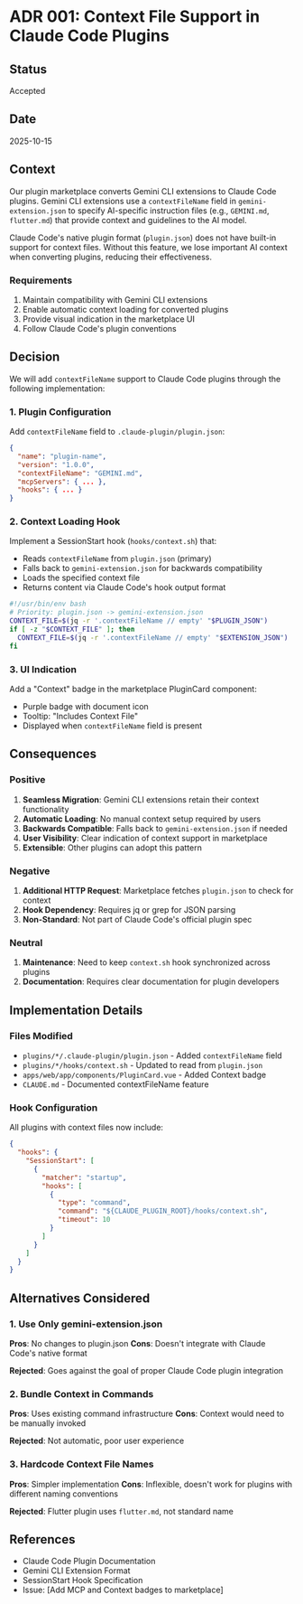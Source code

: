 # ADR 001: Context File Support in Claude Code Plugins

## Status

Accepted

## Date

2025-10-15

## Context

Our plugin marketplace converts Gemini CLI extensions to Claude Code plugins. Gemini CLI extensions use a `contextFileName` field in `gemini-extension.json` to specify AI-specific instruction files (e.g., `GEMINI.md`, `flutter.md`) that provide context and guidelines to the AI model.

Claude Code's native plugin format (`plugin.json`) does not have built-in support for context files. Without this feature, we lose important AI context when converting plugins, reducing their effectiveness.

### Requirements

1. Maintain compatibility with Gemini CLI extensions
2. Enable automatic context loading for converted plugins
3. Provide visual indication in the marketplace UI
4. Follow Claude Code's plugin conventions

## Decision

We will add `contextFileName` support to Claude Code plugins through the following implementation:

### 1. Plugin Configuration

Add `contextFileName` field to `.claude-plugin/plugin.json`:

```json
{
  "name": "plugin-name",
  "version": "1.0.0",
  "contextFileName": "GEMINI.md",
  "mcpServers": { ... },
  "hooks": { ... }
}
```

### 2. Context Loading Hook

Implement a SessionStart hook (`hooks/context.sh`) that:
- Reads `contextFileName` from `plugin.json` (primary)
- Falls back to `gemini-extension.json` for backwards compatibility
- Loads the specified context file
- Returns content via Claude Code's hook output format

```bash
#!/usr/bin/env bash
# Priority: plugin.json -> gemini-extension.json
CONTEXT_FILE=$(jq -r '.contextFileName // empty' "$PLUGIN_JSON")
if [ -z "$CONTEXT_FILE" ]; then
  CONTEXT_FILE=$(jq -r '.contextFileName // empty' "$EXTENSION_JSON")
fi
```

### 3. UI Indication

Add a "Context" badge in the marketplace PluginCard component:
- Purple badge with document icon
- Tooltip: "Includes Context File"
- Displayed when `contextFileName` field is present

## Consequences

### Positive

1. **Seamless Migration**: Gemini CLI extensions retain their context functionality
2. **Automatic Loading**: No manual context setup required by users
3. **Backwards Compatible**: Falls back to `gemini-extension.json` if needed
4. **User Visibility**: Clear indication of context support in marketplace
5. **Extensible**: Other plugins can adopt this pattern

### Negative

1. **Additional HTTP Request**: Marketplace fetches `plugin.json` to check for context
2. **Hook Dependency**: Requires jq or grep for JSON parsing
3. **Non-Standard**: Not part of Claude Code's official plugin spec

### Neutral

1. **Maintenance**: Need to keep `context.sh` hook synchronized across plugins
2. **Documentation**: Requires clear documentation for plugin developers

## Implementation Details

### Files Modified

- `plugins/*/​.claude-plugin/plugin.json` - Added `contextFileName` field
- `plugins/*/hooks/context.sh` - Updated to read from `plugin.json`
- `apps/web/app/components/PluginCard.vue` - Added Context badge
- `CLAUDE.md` - Documented contextFileName feature

### Hook Configuration

All plugins with context files now include:

```json
{
  "hooks": {
    "SessionStart": [
      {
        "matcher": "startup",
        "hooks": [
          {
            "type": "command",
            "command": "${CLAUDE_PLUGIN_ROOT}/hooks/context.sh",
            "timeout": 10
          }
        ]
      }
    ]
  }
}
```

## Alternatives Considered

### 1. Use Only gemini-extension.json

**Pros**: No changes to plugin.json
**Cons**: Doesn't integrate with Claude Code's native format

**Rejected**: Goes against the goal of proper Claude Code plugin integration

### 2. Bundle Context in Commands

**Pros**: Uses existing command infrastructure
**Cons**: Context would need to be manually invoked

**Rejected**: Not automatic, poor user experience

### 3. Hardcode Context File Names

**Pros**: Simpler implementation
**Cons**: Inflexible, doesn't work for plugins with different naming conventions

**Rejected**: Flutter plugin uses `flutter.md`, not standard name

## References

- Claude Code Plugin Documentation
- Gemini CLI Extension Format
- SessionStart Hook Specification
- Issue: [Add MCP and Context badges to marketplace]
